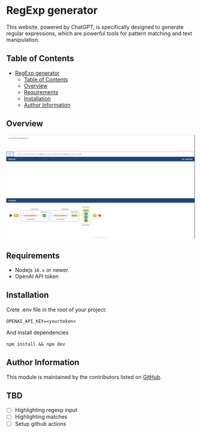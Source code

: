 # RegExp generator

This website, powered by ChatGPT, is specifically designed to generate regular expressions, which are powerful tools for pattern matching and text manipulation.

## Table of Contents

<!-- TOC -->
* [RegExp generator](#regexp-generator)
  * [Table of Contents](#table-of-contents)
  * [Overview](#overview)
  * [Requirements](#requirements)
  * [Installation](#installation)
  * [Author Information](#author-information)
<!-- TOC -->

## Overview

![RegExp generator](preview.png "RegExp generator: Website")

## Requirements

* Nodejs `16.x` or newer.
* OpenAI API token

## Installation
Crete .env file in the root of your project:
```
OPENAI_API_KEY=<yourtoken>
```
And install dependencies
```
npm install && npm dev
```
## Author Information

This module is maintained by the contributors listed on [GitHub](https://github.com/tkudlicka/regexp-chatgpt/graphs/contributors).

## TBD
- [ ] Highlighting regexp input
- [ ] Highlighting matches
- [ ] Setup github actions
